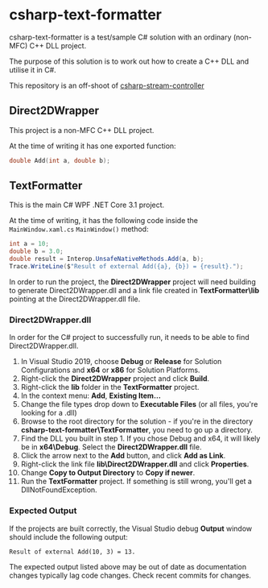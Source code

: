# csharp-text-formatter

csharp-text-formatter is a test/sample C# solution with an ordinary (non-MFC) C++ DLL project.

The purpose of this solution is to work out how to create a C++ DLL and utilise it in C#.

This repository is an off-shoot of [csharp-stream-controller](https://github.com/watfordjc/csharp-stream-controller)

## Direct2DWrapper

This project is a non-MFC C++ DLL project.

At the time of writing it has one exported function:

```cpp
double Add(int a, double b);
```

## TextFormatter

This is the main C# WPF .NET Core 3.1 project.

At the time of writing, it has the following code inside the ```MainWindow.xaml.cs``` ```MainWindow()``` method:

```csharp
int a = 10;
double b = 3.0;
double result = Interop.UnsafeNativeMethods.Add(a, b);
Trace.WriteLine($"Result of external Add({a}, {b}) = {result}.");
```

In order to run the project, the **Direct2DWrapper** project will need building to generate Direct2DWrapper.dll and a link file created in **TextFormatter\lib** pointing at the Direct2DWrapper.dll file.

### Direct2DWrapper.dll

In order for the C# project to successfully run, it needs to be able to find Direct2DWrapper.dll.

1. In Visual Studio 2019, choose **Debug** or **Release** for Solution Configurations and **x64** or **x86** for Solution Platforms.
2. Right-click the **Direct2DWrapper** project and click **Build**.
3. Right-click the **lib** folder in the **TextFormatter** project.
4. In the context menu: **Add**, **Existing Item&hellip;**
5. Change the file types drop down to **Executable Files** (or all files, you're looking for a .dll)
6. Browse to the root directory for the solution - if you're in the directory **csharp-text-formatter\TextFormatter**, you need to go up a directory.
7. Find the DLL you built in step 1. If you chose Debug and x64, it will likely be in **x64\Debug**. Select the **Direct2DWrapper.dll** file.
8. Click the arrow next to the **Add** button, and click **Add as Link**.
9. Right-click the link file **lib\Direct2DWrapper.dll** and click **Properties**.
10. Change **Copy to Output Directory** to **Copy if newer**.
11. Run the **TextFormatter** project. If something is still wrong, you'll get a DllNotFoundException.

### Expected Output

If the projects are built correctly, the Visual Studio debug **Output** window should include the following output:

```
Result of external Add(10, 3) = 13.
```

The expected output listed above may be out of date as documentation changes typically lag code changes. Check recent commits for changes.